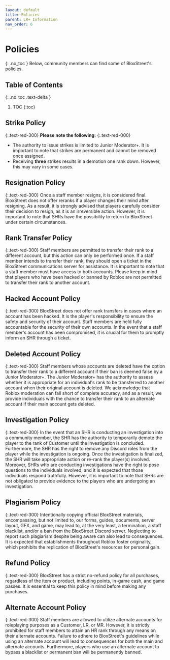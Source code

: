 ```yaml
---
layout: default
title: Policies
parent: LR+ Information
nav_order: 6
---
```

# Policies
{: .no_toc }
Below, community members can find some of BloxStreet's policies.

## Table of Contents
{: .no_toc .text-delta }

1. TOC
{:toc}

## Strike Policy
{:.text-red-300}
**Please note the following:**
{:.text-red-000}
* The authority to issue strikes is limited to Junior Moderator+. It is important to note that strikes are permanent and cannot be removed once assigned.
* Receiving **three** strikes results in a demotion one rank down. However, this may vary in some cases.

## Resignation Policy
{:.text-red-300}
Once a staff member resigns, it is considered final. BloxStreet does not offer reranks if a player changes their mind after resigning. As a result, it is strongly advised that players carefully consider their decision to resign, as it is an irreversible action. However, it is important to note that SHRs have the possibility to return to BloxStreet under certain circumstances.

## Rank Transfer Policy 
{:.text-red-300}
Staff members are permitted to transfer their rank to a different account, but this action can only be performed once. If a staff member intends to transfer their rank, they should open a ticket in the BloxStreet communications server for assistance. It is important to note that a staff member must have access to both accounts. Please keep in mind that players who have been hacked or banned by Roblox are not permitted to transfer their rank to another account.

## Hacked Account Policy 
{:.text-red-300}
BloxStreet does not offer rank transfers in cases where an account has been hacked. It is the player's responsibility to ensure the safety and security of their account. Staff members are held fully accountable for the security of their own accounts. In the event that a staff member's account has been compromised, it is crucial for them to promptly inform an SHR through a ticket.

## Deleted Account Policy
{:.text-red-300}
Staff members whose accounts are deleted have the option to transfer their rank to a different account if their ban is deemed false by a Junior Moderator+. The Junior Moderator+ has the authority to assess whether it is appropriate for an individual's rank to be transferred to another account when their original account is deleted. We acknowledge that Roblox moderation can fall short of complete accuracy, and as a result, we provide individuals with the chance to transfer their rank to an alternate account if their main account gets deleted.

## Investigation Policy
{:.text-red-300}
In the event that an SHR is conducting an investigation into a community member, the SHR has the authority to temporarily demote the player to the rank of Customer until the investigation is concluded. Furthermore, the SHR has the right to remove any Discord roles from the player while the investigation is ongoing. Once the investigation is finalized, the SHR will take appropriate action or re-rank the player(s) involved. Moreover, SHRs who are conducting investigations have the right to pose questions to the individuals involved, and it is expected that those individuals respond truthfully. However, it is important to note that SHRs are not obligated to provide evidence to the players who are undergoing an investigation.

## Plagiarism Policy
{:.text-red-300}
Intentionally copying official BloxStreet materials, encompassing, but not limited to, our forms, guides, documents, server layout, GFX, and game, may lead to, at the very least, a termination, a staff blacklist, and/or a ban from the BloxStreet Discord server. Neglecting to report such plagiarism despite being aware can also lead to consequences. It is expected that establishments throughout Roblox foster originality, which prohibits the replication of BloxStreet's resources for personal gain.

## Refund Policy
{:.text-red-300}
BloxStreet has a strict no-refund policy for all purchases, regardless of the item or product, including points, in-game cash, and game passes. It is essential to keep this policy in mind before making any purchases.

## Alternate Account Policy
{:.text-red-300}
Staff members are allowed to utilize alternate accounts for roleplaying purposes as a Customer, LR, or MR. However, it is strictly prohibited for staff members to attain an HR rank through any means on their alternate accounts. Failure to adhere to BloxStreet's guidelines while using an alternate account will lead to consequences for both the main and alternate accounts. Furthermore, players who use an alternate account to bypass a blacklist or permanent ban will be permanently banned.
